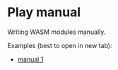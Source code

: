 # Play manual

Writing WASM modules manually.


Examples (best to open in new tab):

* <a href="http://htmlpreview.github.io/?https://github.com/almarklein/pywasm/blob/master/play_manual/manual1.html" target="_blank">
  manual 1</a>
